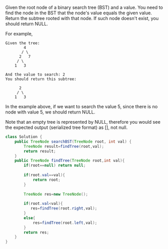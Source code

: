 Given the root node of a binary search tree (BST) and a value. You need to find the node in the BST that the node's value equals the given value. Return the subtree rooted with that node. If such node doesn't exist, you should return NULL.

For example, 
```
Given the tree:
        4
       / \
      2   7
     / \
    1   3

And the value to search: 2
You should return this subtree:

      2     
     / \   
    1   3
``` 
In the example above, if we want to search the value 5, since there is no node with value 5, we should return NULL.

Note that an empty tree is represented by NULL, therefore you would see the expected output (serialized tree format) as [], not null.

```java
class Solution {
    public TreeNode searchBST(TreeNode root, int val) {
        TreeNode result=findTree(root,val);
        return result;
    }
    public TreeNode findTree(TreeNode root,int val){
        if(root==null) return null;
        
        if(root.val==val){
            return root;
        }
        
        TreeNode res=new TreeNode();
        
        if(root.val<val){
           res=findTree(root.right,val);
        }
        else{
            res=findTree(root.left,val);
        }
        return res;
    }
}
```
